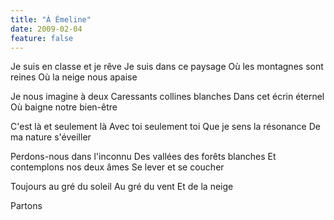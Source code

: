 ```yaml
---
title: "À Émeline"
date: 2009-02-04
feature: false
---
```


Je suis en classe et je rêve
Je suis dans ce paysage
Où les montagnes sont reines
Où la neige nous apaise

Je nous imagine à deux
Caressants collines blanches
Dans cet écrin éternel
Où baigne notre bien-être

C'est là et seulement là
Avec toi seulement toi
Que je sens la résonance
De ma nature s'éveiller

Perdons-nous dans l'inconnu
Des vallées des forêts blanches
Et contemplons nos deux âmes
Se lever et se coucher

Toujours au gré du soleil
Au gré du vent
Et de la neige

Partons
